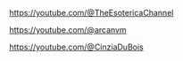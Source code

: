 https://youtube.com/@TheEsotericaChannel

https://youtube.com/@arcanvm

https://youtube.com/@CinziaDuBois
